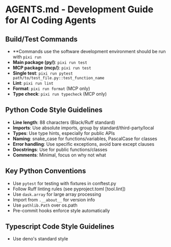 # AGENTS.md - Development Guide for AI Coding Agents

## Build/Test Commands
- **Commands use the software development environment should be run with `pixi
  run`
- **Main package (py/)**: `pixi run test`
- **MCP package (mcp/)**: `pixi run test`
- **Single test**: `pixi run pytest path/to/test_file.py::test_function_name`
- **Lint**: `pixi run lint`
- **Format**: `pixi run format` (MCP only)
- **Type check**: `pixi run typecheck` (MCP only)

## Python Code Style Guidelines
- **Line length**: 88 characters (Black/Ruff standard)
- **Imports**: Use absolute imports, group by standard/third-party/local
- **Types**: Use type hints, especially for public APIs
- **Naming**: snake_case for functions/variables, PascalCase for classes
- **Error handling**: Use specific exceptions, avoid bare except clauses
- **Docstrings**: Use for public functions/classes
- **Comments**: Minimal, focus on why not what

## Key Python Conventions
- Use `pytest` for testing with fixtures in conftest.py
- Follow Ruff linting rules (see pyproject.toml [tool.lint])
- Use `dask.array` for large array processing
- Import from `.__about__` for version info
- Use `pathlib.Path` over os.path
- Pre-commit hooks enforce style automatically

## Typescript Code Style Guidelines
- Use deno's standard style
